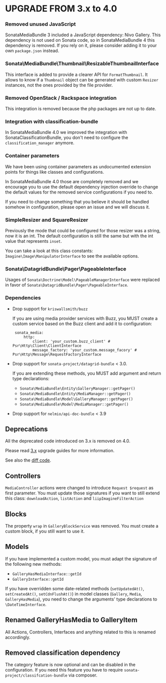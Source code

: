 UPGRADE FROM 3.x to 4.0
=======================

### Removed unused JavaScript

  SonataMediaBundle 3 included a JavaScript dependency: Nivo Gallery. This dependency is not used on Sonata code,
  so in SonataMediaBundle 4 this dependency is removed. If you rely on it, please consider adding it to your own
  `package.json` instead.

### Sonata\MediaBundle\Thumbnail\ResizableThumbnailInterface

  This interface is added to provide a clearer API for `FormatThumbnail`. It allows to know if a `Thumbnail` object can be generated with custom `Resizer` instances, not the ones provided by
  the file provider.

### Removed OpenStack / Rackspace integration

  This integration is removed because the php packages are not up to date.

### Integration with classification-bundle

  In SonataMediaBundle 4.0 we improved the integration with SonataClassificationBundle, you don't need
  to configure the `classification_manager` anymore.

### Container parameters

  We have been using container parameters as undocumented extension points for things like classes and configurations.

  In SonataMediaBundle 4.0 those are completely removed and we encourage you to use the default
  dependency injection override to change the default values for the removed service configurations if you need to.

  If you need to change something that you believe it should be handled somehow in configuration,
  please open an issue and we will discuss it.

### SimpleResizer and SquareResizer

  Previously the mode that could be configured for those resizer was a string, now it is an int.
  The default configuration is still the same but with the int value that represents `inset`.

  You can take a look at this class constants: `Imagine\Image\ManipulatorInterface` to see the
  available options.

### Sonata\DatagridBundle\Pager\PageableInterface

  Usages of `Sonata\Doctrine\Model\PageableManagerInterface` were replaced in favor of `Sonata\DatagridBundle\Pager\PageableInterface`.

### Dependencies

- Drop support for `kriswallsmith/buzz`

  If you are using media provider services with Buzz, you MUST create a custom service based on the Buzz client and add it to configuration:

       sonata_media:
           http:
               client: 'your_custom.buzz_client' # Psr\Http\Client\ClientInterface
               message_factory: 'your_custom.message_facory' # Psr\Http\Message\RequestFactoryInterface

- Drop support for `sonata-project/datagrid-bundle` < 3.0.

  If you are extending these methods, you MUST add argument and return type declarations:

    - `Sonata\MediaBundle\Entity\GalleryManager::getPager()`
    - `Sonata\MediaBundle\Entity\MediaManager::getPager()`
    - `Sonata\MediaBundle\Model\GalleryManager::getPager()`
    - `Sonata\MediaBundle\Model\MediaManager::getPager()`

- Drop support for `nelmio/api-doc-bundle` < 3.9

## Deprecations

All the deprecated code introduced on 3.x is removed on 4.0.

Please read [3.x](https://github.com/sonata-project/SonataMediaBundle/tree/3.x) upgrade guides for more information.

See also the [diff code](https://github.com/sonata-project/SonataMediaBundle/compare/3.x...4.0.0).

## Controllers

`MediaController` actions were changed to introduce `Request $request` as first parameter.
You must update those signatures if you want to still extend this class:
`downloadAction`, `listAction` and `liipImagineFilterAction`

## Blocks

The property `wrap` in `GalleryBlockService` was removed. You must create a custom block, if you still want to use it.

## Models

If you have implemented a custom model, you must adapt the signature of the following new methods:
 * `GalleryHasMediaInterface::getId`
 * `GalleryInterface::getId`

If you have overridden some date-related methods (`setUpdatedAt()`, `setCreatedAt()`, `setCdnFlushAt()`) in model classes (`Gallery`, `Media`, `GalleryHasMedia`),
you need to change the arguments' type declarations to `\DateTimeInterface`.

## Renamed GalleryHasMedia to GalleryItem

All Actions, Controllers, Interfaces and anything related to this is renamed accordingly.

## Removed classification dependency

The category feature is now optional and can be disabled in the configuration.
If you need this feature you have to require `sonata-project/classifcation-bundle` via composer.
